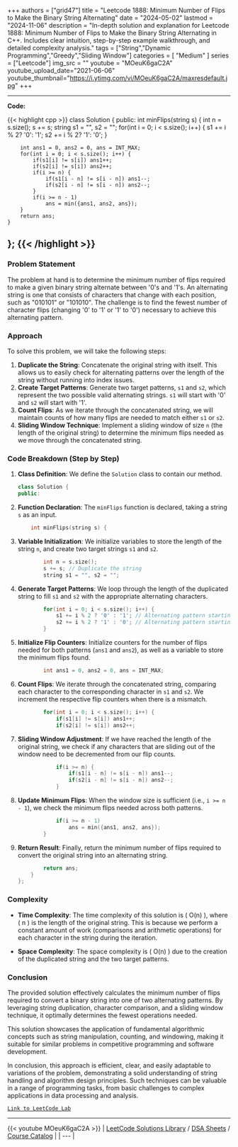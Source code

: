 
+++
authors = ["grid47"]
title = "Leetcode 1888: Minimum Number of Flips to Make the Binary String Alternating"
date = "2024-05-02"
lastmod = "2024-11-06"
description = "In-depth solution and explanation for Leetcode 1888: Minimum Number of Flips to Make the Binary String Alternating in C++. Includes clear intuition, step-by-step example walkthrough, and detailed complexity analysis."
tags = ["String","Dynamic Programming","Greedy","Sliding Window"]
categories = [
    "Medium"
]
series = ["Leetcode"]
img_src = ""
youtube = "MOeuK6gaC2A"
youtube_upload_date="2021-06-06"
youtube_thumbnail="https://i.ytimg.com/vi/MOeuK6gaC2A/maxresdefault.jpg"
+++



---
**Code:**

{{< highlight cpp >}}
class Solution {
public:
    int minFlips(string s) {
        int n = s.size();
        s += s;
        string s1 = "", s2 = "";
        for(int i = 0; i < s.size(); i++) {
            s1 += i % 2? '0': '1';
            s2 += i % 2? '1': '0';
        }
        
        int ans1 = 0, ans2 = 0, ans = INT_MAX;
        for(int i = 0; i < s.size(); i++) {
            if(s1[i] != s[i]) ans1++;
            if(s2[i] != s[i]) ans2++;
            if(i >= n) {
                if(s1[i - n] != s[i - n]) ans1--;
                if(s2[i - n] != s[i - n]) ans2--;
            }
            if(i >= n - 1)
                ans = min({ans1, ans2, ans});
        }
        return ans;
    }
};
{{< /highlight >}}
---

### Problem Statement

The problem at hand is to determine the minimum number of flips required to make a given binary string alternate between '0's and '1's. An alternating string is one that consists of characters that change with each position, such as "010101" or "101010". The challenge is to find the fewest number of character flips (changing '0' to '1' or '1' to '0') necessary to achieve this alternating pattern.

### Approach

To solve this problem, we will take the following steps:

1. **Duplicate the String**: Concatenate the original string with itself. This allows us to easily check for alternating patterns over the length of the string without running into index issues.
2. **Create Target Patterns**: Generate two target patterns, `s1` and `s2`, which represent the two possible valid alternating strings. `s1` will start with '0' and `s2` will start with '1'.
3. **Count Flips**: As we iterate through the concatenated string, we will maintain counts of how many flips are needed to match either `s1` or `s2`.
4. **Sliding Window Technique**: Implement a sliding window of size `n` (the length of the original string) to determine the minimum flips needed as we move through the concatenated string.

### Code Breakdown (Step by Step)

1. **Class Definition**: We define the `Solution` class to contain our method.

   ```cpp
   class Solution {
   public:
   ```

2. **Function Declaration**: The `minFlips` function is declared, taking a string `s` as an input.

   ```cpp
       int minFlips(string s) {
   ```

3. **Variable Initialization**: We initialize variables to store the length of the string `n`, and create two target strings `s1` and `s2`.

   ```cpp
           int n = s.size();
           s += s; // Duplicate the string
           string s1 = "", s2 = "";
   ```

4. **Generate Target Patterns**: We loop through the length of the duplicated string to fill `s1` and `s2` with the appropriate alternating characters.

   ```cpp
           for(int i = 0; i < s.size(); i++) {
               s1 += i % 2 ? '0' : '1'; // Alternating pattern starting with '1'
               s2 += i % 2 ? '1' : '0'; // Alternating pattern starting with '0'
           }
   ```

5. **Initialize Flip Counters**: Initialize counters for the number of flips needed for both patterns (`ans1` and `ans2`), as well as a variable to store the minimum flips found.

   ```cpp
           int ans1 = 0, ans2 = 0, ans = INT_MAX;
   ```

6. **Count Flips**: We iterate through the concatenated string, comparing each character to the corresponding character in `s1` and `s2`. We increment the respective flip counters when there is a mismatch.

   ```cpp
           for(int i = 0; i < s.size(); i++) {
               if(s1[i] != s[i]) ans1++;
               if(s2[i] != s[i]) ans2++;
   ```

7. **Sliding Window Adjustment**: If we have reached the length of the original string, we check if any characters that are sliding out of the window need to be decremented from our flip counts.

   ```cpp
               if(i >= n) {
                   if(s1[i - n] != s[i - n]) ans1--;
                   if(s2[i - n] != s[i - n]) ans2--;
               }
   ```

8. **Update Minimum Flips**: When the window size is sufficient (i.e., `i >= n - 1`), we check the minimum flips needed across both patterns.

   ```cpp
               if(i >= n - 1)
                   ans = min({ans1, ans2, ans});
           }
   ```

9. **Return Result**: Finally, return the minimum number of flips required to convert the original string into an alternating string.

   ```cpp
           return ans;
       }
   };
   ```

### Complexity

- **Time Complexity**: The time complexity of this solution is \( O(n) \), where \( n \) is the length of the original string. This is because we perform a constant amount of work (comparisons and arithmetic operations) for each character in the string during the iteration.
  
- **Space Complexity**: The space complexity is \( O(n) \) due to the creation of the duplicated string and the two target patterns.

### Conclusion

The provided solution effectively calculates the minimum number of flips required to convert a binary string into one of two alternating patterns. By leveraging string duplication, character comparison, and a sliding window technique, it optimally determines the fewest operations needed.

This solution showcases the application of fundamental algorithmic concepts such as string manipulation, counting, and windowing, making it suitable for similar problems in competitive programming and software development.

In conclusion, this approach is efficient, clear, and easily adaptable to variations of the problem, demonstrating a solid understanding of string handling and algorithm design principles. Such techniques can be valuable in a range of programming tasks, from basic challenges to complex applications in data processing and analysis.

[`Link to LeetCode Lab`](https://leetcode.com/problems/minimum-number-of-flips-to-make-the-binary-string-alternating/description/)

---
{{< youtube MOeuK6gaC2A >}}
| [LeetCode Solutions Library](https://grid47.xyz/leetcode/) / [DSA Sheets](https://grid47.xyz/sheets/) / [Course Catalog](https://grid47.xyz/courses/) |
| --- |
